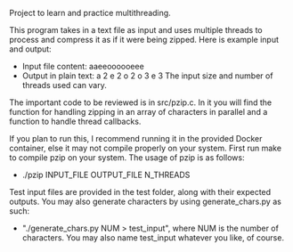 Project to learn and practice multithreading.

This program takes in a text file as input and uses multiple threads to process and compress it as if it were being zipped. Here is example input and output:
- Input file content: aaeeoooooeee
- Output in plain text: a 2 e 2 o 2 o 3 e 3 The input size and number of threads used can vary.

The important code to be reviewed is in src/pzip.c. In it you will find the function for handling zipping in an array of characters in parallel and a function to handle thread callbacks.

If you plan to run this, I recommend running it in the provided Docker container, else it may not compile properly on your system. First run make to compile pzip on your system. The usage of pzip is as follows:
- ./pzip INPUT_FILE OUTPUT_FILE N_THREADS

Test input files are provided in the test folder, along with their expected outputs. You may also generate characters by using generate_chars.py as such:
- "./generate_chars.py NUM > test_input", where NUM is the number of characters. You may also name test_input whatever you like, of course.
